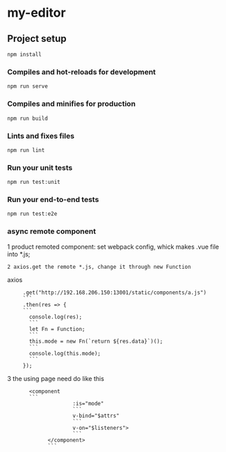 # my-editor

## Project setup
```
npm install
```

### Compiles and hot-reloads for development
```
npm run serve
```

### Compiles and minifies for production
```
npm run build
```

### Lints and fixes files
```
npm run lint
```

### Run your unit tests
```
npm run test:unit
```

### Run your end-to-end tests
```
npm run test:e2e
```


### async remote component
1 product remoted component: set webpack config, whick makes .vue file into *.js;
```
2 axios.get the remote *.js, change it through new Function
```
  axios
  ```
       .get("http://192.168.206.150:13001/static/components/a.js")
       ```
       .then(res => {
       ```
         console.log(res);
         ```
         let Fn = Function;
         ```
         this.mode = new Fn(`return ${res.data}`)();
         ```
         console.log(this.mode);
         ```
       });
```

3 the using page need do like this
```
       <component
       ```
                     :is="mode"
                     ```
                     v-bind="$attrs"
                     ```
                     v-on="$listeners">
                     ```
             </component>
             ```


```